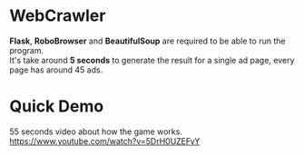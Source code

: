 # WebCrawler

<b>Flask</b>, <b>RoboBrowser</b> and <b>BeautifulSoup</b> are required to be able to run the program. <br>
It's take around <b>5 seconds</b> to generate the result for a single ad page, every page has around 45 ads. <br>

# Quick Demo

55 seconds video about how the game works. <br>
https://www.youtube.com/watch?v=5DrH0UZEFyY
